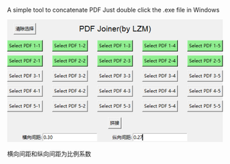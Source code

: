 A simple tool to concatenate PDF
Just double click the .exe file in Windows

![Alt text](image.png)

横向间距和纵向间距为比例系数